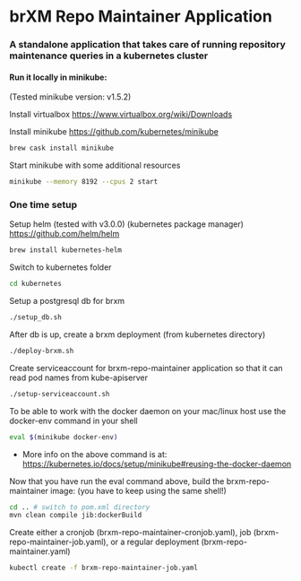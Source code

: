 # brXM Repo Maintainer Application
### A standalone application that takes care of running repository maintenance queries in a kubernetes cluster
#### Run it locally in minikube:

(Tested minikube version: v1.5.2)

Install virtualbox https://www.virtualbox.org/wiki/Downloads

Install minikube https://github.com/kubernetes/minikube
```bash
brew cask install minikube
```
Start minikube with some additional resources

```bash
minikube --memory 8192 --cpus 2 start
```

### One time setup
Setup helm (tested with v3.0.0) (kubernetes package manager) https://github.com/helm/helm
```bash
brew install kubernetes-helm
```

Switch to kubernetes folder
```bash
cd kubernetes
```

Setup a postgresql db for brxm

```bash
./setup_db.sh
```

After db is up, create a brxm deployment (from kubernetes directory)

```bash
./deploy-brxm.sh
```

Create serviceaccount for brxm-repo-maintainer application so that it can read pod names from kube-apiserver

```bash
./setup-serviceaccount.sh
```

To be able to work with the docker daemon on your mac/linux host use the docker-env command in your shell
```bash
eval $(minikube docker-env)
```
* More info on the above command is at: https://kubernetes.io/docs/setup/minikube#reusing-the-docker-daemon

Now that you have run the eval command above, build the brxm-repo-maintainer image: (you have to keep using the same shell!)

```bash
cd .. # switch to pom.xml directory
mvn clean compile jib:dockerBuild
``` 

Create either a cronjob (brxm-repo-maintainer-cronjob.yaml), job (brxm-repo-maintainer-job.yaml), or a regular deployment (brxm-repo-maintainer.yaml)

```bash
kubectl create -f brxm-repo-maintainer-job.yaml
```

